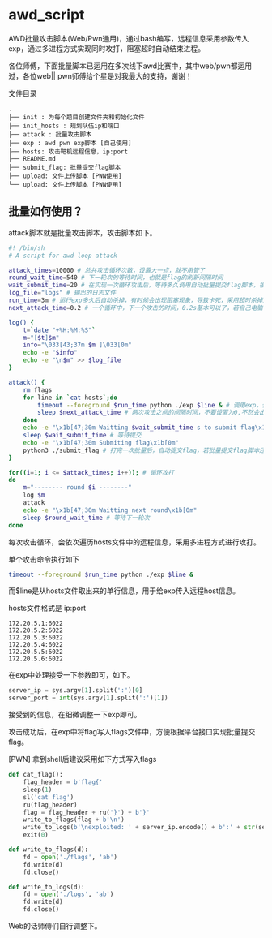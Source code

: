 # awd_script



AWD批量攻击脚本(Web/Pwn通用)，通过bash编写，远程信息采用参数传入exp，通过多进程方式实现同时攻打，阻塞超时自动结束进程。

各位师傅，下面批量脚本已运用在多次线下awd比赛中，其中web/pwn都运用过，各位web|| pwn师傅给个星是对我最大的支持，谢谢！



文件目录

```
.
├── init : 为每个题目创建文件夹和初始化文件
├── init_hosts : 规划队伍ip和端口
├── attack : 批量攻击脚本
├── exp : awd pwn exp脚本 [自己使用]
├── hosts: 攻击靶机远程信息，ip:port
├── README.md
├── submit_flag: 批量提交flag脚本
├── upload: 文件上传脚本 [PWN使用]
└── upload: 文件上传脚本 [PWN使用]

```



## 批量如何使用？

attack脚本就是批量攻击脚本，攻击脚本如下。

```sh
#! /bin/sh
# A script for awd loop attack

attack_times=10000 # 总共攻击循环次数，设置大一点，就不用管了
round_wait_time=540 # 下一轮次的等待时间，也就是flag的刷新间隔时间
wait_submit_time=20 # 在实现一次循环攻击后，等待多久调用自动批量提交flag脚本，根据自身exp多久拿到flag来调整，web一般短一点，而pwn的话可能要长一点。
log_file="logs" # 输出的日志文件
run_time=3m # 运行exp多久后自动杀掉，有时候会出现阻塞现象，导致卡死，采用超时杀掉进程即可。
next_attack_time=0.2 # 一个循环中，下一个攻击的时间，0.2s基本可以了，若自己电脑性能一点的话，可以设置小一点。

log() {
    t=`date "+%H:%M:%S"`
    m="[$t]$m"
    info="\033[43;37m $m ]\033[0m"
    echo -e "$info"
    echo -e "\n$m" >> $log_file
}

attack() {
    rm flags
    for line in `cat hosts`;do
        timeout --foreground $run_time python ./exp $line & # 调用exp，传入远程信息。
        sleep $next_attack_time # 两次攻击之间的间隔时间，不要设置为0,不然会出现莫名奇妙的错误
    done
    echo -e "\x1b[47;30m Waitting $wait_submit_time s to submit flag\x1b[0m"
    sleep $wait_submit_time # 等待提交
    echo -e "\x1b[47;30m Submiting flag\x1b[0m"
    python3 ./submit_flag # 打完一次批量后，自动提交flag，若批量提交flag脚本还没实现，可以注释掉
}

for((i=1; i <= $attack_times; i++)); # 循环攻打
do
    m="-------- round $i --------"
    log $m
    attack
    echo -e "\x1b[47;30m Waitting next round\x1b[0m"
    sleep $round_wait_time # 等待下一轮次
done
```



每次攻击循环，会依次遍历hosts文件中的远程信息，采用多进程方式进行攻打。

单个攻击命令执行如下

```bash
timeout --foreground $run_time python ./exp $line &
```

而$line是从hosts文件取出来的单行信息，用于给exp传入远程host信息。

hosts文件格式是 ip:port

```
172.20.5.1:6022
172.20.5.2:6022
172.20.5.3:6022
172.20.5.4:6022
172.20.5.5:6022
172.20.5.6:6022
```

在exp中处理接受一下参数即可，如下。

```python
server_ip = sys.argv[1].split(':')[0]
server_port = int(sys.argv[1].split(':')[1])
```

接受到的信息，在细微调整一下exp即可。

攻击成功后，在exp中将flag写入flags文件中，方便根据平台接口实现批量提交flag。



[PWN] 拿到shell后建议采用如下方式写入flags

```python
def cat_flag():
    flag_header = b'flag{'
    sleep(1)
    sl('cat flag')
    ru(flag_header)
    flag = flag_header + ru('}') + b'}'
    write_to_flags(flag + b'\n')
    write_to_logs(b'\nexploited: ' + server_ip.encode() + b':' + str(server_port).encode() + flag)
    exit(0)

def write_to_flags(d):
    fd = open('./flags', 'ab')
    fd.write(d)
    fd.close()

def write_to_logs(d):
    fd = open('./logs', 'ab')
    fd.write(d)
    fd.close()
```

Web的话师傅们自行调整下。

```
